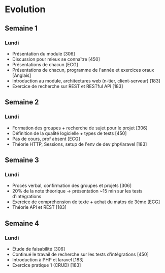 # Evolution

## Semaine 1

### Lundi
- Présentation du module [306]
- Discussion pour mieux se connaître [450]
- Présentations de chacun [ECG]
- Présentations de chacun, programme de l'année et exercices oraux [Anglais]
- Introduction au module, architectures web (n-tier, client-serveur) [183]
- Exercice de recherche sur REST et RESTful API [183]

## Semaine 2

### Lundi
- Formation des groupes + recherche de sujet pour le projet [306]
- Définition de la qualité logicielle + types de tests [450]
- Pas de cours, prof absent [ECG]
- Théorie HTTP, Sessions, setup de l'env de dev php/laravel [183]

## Semaine 3

### Lundi
- Procès verbal, confirmation des groupes et projets [306]
- 20% de la note théorique -> présentation ~15 min sur les tests d'intégrations
- Exercice de compréhension de texte + achat du matos de 3ème [ECG]
- Théorie API et REST [183]

## Semaine 4

### Lundi
- Étude de faisabilité [306]
- Continué le travail de recherche sur les tests d'intégrations [450]
- Introduction à PHP et laravel [183]
- Exercice pratique 1 (CRUD) [183]